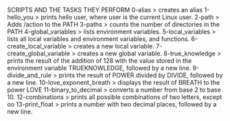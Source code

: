 SCRIPTS AND THE TASKS THEY PERFORM
0-alias >  creates an alias
1-hello_you > prints hello user, where user is the current Linux user.
2-path > Adds /action to the PATH
3-paths > counts the number of directories in the PATH
4-global_variables >  lists environment variables.
5-local_variables > lists all local variables and environment variables, and functions.
6-create_local_variable > creates a new local variable.
7-create_global_variable > creates a new global variable.
8-true_knowledge > prints the result of the addition of 128 with the value stored in the environment variable TRUEKNOWLEDGE, followed by a new line.
9-divide_and_rule >  prints the result of POWER divided by DIVIDE, followed by a new line.
10-love_exponent_breath > displays the result of BREATH to the power LOVE
11-binary_to_decimal > converts a number from base 2 to base 10.
12-combinations > prints all possible combinations of two letters, except oo
13-print_float > prints a number with two decimal places, followed by a new line.

